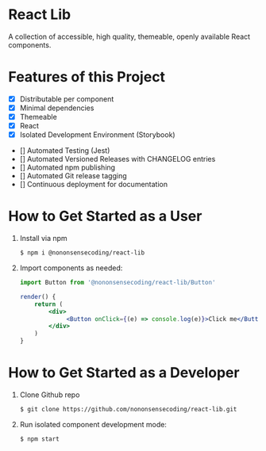 # React Lib

A collection of accessible, high quality, themeable, openly available React components.

# Features of this Project

- [x] Distributable per component
- [x] Minimal dependencies
- [x] Themeable
- [x] React
- [x] Isolated Development Environment (Storybook)
- [] Automated Testing (Jest)
- [] Automated Versioned Releases with CHANGELOG entries
- [] Automated npm publishing
- [] Automated Git release tagging
- [] Continuous deployment for documentation

# How to Get Started as a User

1. Install via npm

   ```sh
   $ npm i @nononsensecoding/react-lib
   ```

2. Import components as needed:

   ```jsx
   import Button from '@nononsensecoding/react-lib/Button'

   render() {
       return (
           <div>
                <Button onClick={(e) => console.log(e)}>Click me</Button>
           </div>
       )
   }
   ```

# How to Get Started as a Developer

1. Clone Github repo

   ```sh
   $ git clone https://github.com/nononsensecoding/react-lib.git
   ```

2. Run isolated component development mode:

   ```sh
   $ npm start
   ```
